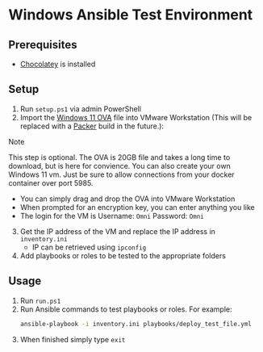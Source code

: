 # Windows Ansible Test Environment

## Prerequisites

- [Chocolatey](https://chocolatey.org/install) is installed

## Setup

1. Run `setup.ps1` via admin PowerShell
2. Import the [Windows 11 OVA]() file into VMware Workstation (This will be replaced with a [Packer](https://www.packer.io/) build in the future.):
> [!NOTE]
>This step is optional. The OVA is 20GB file and takes a long time to download, but is here for convience. You can also create your own Windows 11 vm. Just be sure to allow connections from your docker container over port 5985.


   - You can simply drag and drop the OVA into VMware Workstation
   - When prompted for an encryption key, you can enter anything you like
   - The login for the VM is Username: `Omni` Password: `Omni`
3. Get the IP address of the VM and replace the IP address in `inventory.ini`
    - IP can be retrieved using ```ipconfig```
4. Add playbooks or roles to be tested to the appropriate folders

## Usage

1. Run `run.ps1`
2. Run Ansible commands to test playbooks or roles. For example:
   ```bash
   ansible-playbook -i inventory.ini playbooks/deploy_test_file.yml
3. When finished simply type ```exit```